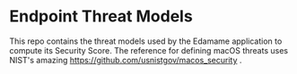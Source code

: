 # Endpoint Threat Models
This repo contains the threat models used by the Edamame application to compute its Security Score.
The reference for defining macOS threats uses NIST's amazing https://github.com/usnistgov/macos_security .
